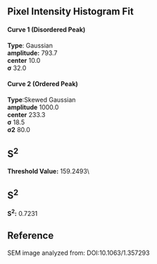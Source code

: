## Pixel Intensity Histogram Fit

#### Curve 1 (Disordered Peak)
**Type**: Gaussian\
**amplitude:** 793.7\
**center** 10.0\
**σ** 32.0


#### Curve 2 (Ordered Peak)
**Type**:Skewed Gaussian\
**amplitude** 1000.0\
**center** 233.3\
**σ** 18.5\
**σ2** 80.0


## S<sup>2</sup>
**Threshold Value:** 159.2493\
## S<sup>2</sup>
**S<sup>2</sup>:** 0.7231

















## Reference
SEM image analyzed from:
DOI:10.1063/1.357293 
